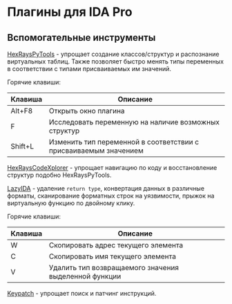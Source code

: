 # Плагины для IDA Pro

## Вспомогательные инструменты

[HexRaysPyTools](https://github.com/igogo-x86/HexRaysPyTools) - упрощает создание классов/структур и распознание виртуальных таблиц. Также позволяет быстро менять типы переменных в соответствии с типами присваиваемых им значений.

Горячие клавиши:

| Клавиша | Описание                                                     |
| ------- | ------------------------------------------------------------ |
| Alt+F8  | Открыть окно плагина                                         |
| F       | Исследовать переменную на наличие возможных структур         |
| Shift+L | Изменить тип переменной в соответствии с присваиваемым значением |

[HexRaysCodeXplorer](https://github.com/REhints/HexRaysCodeXplorer) - упрощает навигацию по коду и восстановление структур подобно HexRaysPyTools.

[LazyIDA](https://github.com/L4ys/LazyIDA) - удаление `return type`, конвертация данных в различные форматы, сканирование форматных строк на уязвимости, прыжок на виртуальную функцию по двойному клику.

Горячие клавиши:

| Клавиша | Описание                                              |
| ------- | ----------------------------------------------------- |
| W       | Скопировать адрес текущего элемента                   |
| C       | Скопировать имя текущего элемента                     |
| V       | Удалить тип возвращаемого значения выделенной функции |

[Keypatch](https://github.com/keystone-engine/keypatch) - упрощает поиск и патчинг инструкций.

